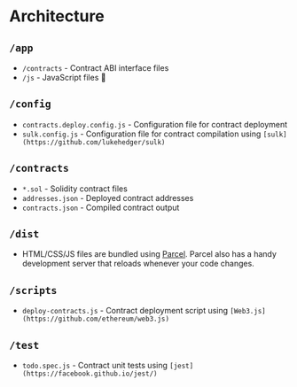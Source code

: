 # Architecture

## `/app`
- `/contracts` - Contract ABI interface files
- `/js` - JavaScript files 🍦

## `/config`
- `contracts.deploy.config.js` - Configuration file for contract deployment
- `sulk.config.js` - Configuration file for contract compilation using
  `[sulk](https://github.com/lukehedger/sulk)`

## `/contracts`
- `*.sol` - Solidity contract files
- `addresses.json` - Deployed contract addresses
- `contracts.json` - Compiled contract output

## `/dist`
- HTML/CSS/JS files are bundled using [Parcel](https://parceljs.org/). Parcel
  also has a handy development server that reloads whenever your code changes.

## `/scripts`
- `deploy-contracts.js` - Contract deployment script using
  `[Web3.js](https://github.com/ethereum/web3.js)`

## `/test`
- `todo.spec.js` - Contract unit tests using
  `[jest](https://facebook.github.io/jest/)`

